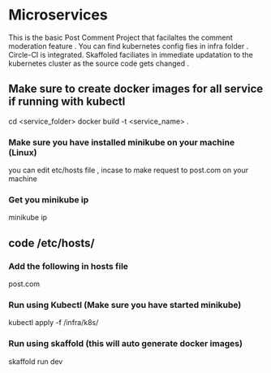 # Microservices
This is the basic Post Comment Project that facilaltes the comment moderation feature .
You can find kubernetes config fies in infra folder .
Circle-CI is integrated.
Skaffoled faciliates in immediate updatation to the kubernetes cluster as the source code gets changed .

## Make sure to create docker images for all service if running with kubectl 
 cd <service_folder>
 docker build -t <service_name> .
 
### Make sure you have installed minikube on your machine (Linux)
  you can edit etc/hosts file , incase to make request to post.com on your machine
### Get you minikube ip
  minikube ip
## code /etc/hosts/
### Add the following in hosts file 
  <minikube ip> post.com
  
### Run using Kubectl (Make sure you have started minikube)
  kubectl apply -f /infra/k8s/

### Run using skaffold (this will auto generate docker images)
  skaffold run dev


